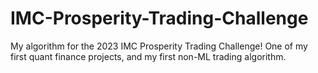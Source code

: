 # IMC-Prosperity-Trading-Challenge
My algorithm for the 2023 IMC Prosperity Trading Challenge! One of my first quant finance projects, and my first non-ML trading algorithm.
